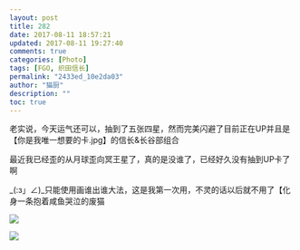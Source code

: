 ```yaml
---
layout: post
title: 282
date: 2017-08-11 18:57:21
updated: 2017-08-11 19:27:40
comments: true
categories: [Photo]
tags: [FGO, 织田信长]
permalink: "2433ed_10e2da03"
author: "猫厨"
description: ""
toc: true
---
```


<p>老实说，今天运气还可以，抽到了五张四星，然而完美闪避了目前正在UP并且是【你是我唯一想要的卡.jpg】的信长&amp;长谷部组合</p> 
<p>最近我已经歪的从月球歪向冥王星了，真的是没谁了，已经好久没有抽到UP卡了啊</p> 
<p>_(:з」∠)_只能使用画谁出谁大法，这是我第一次用，不灵的话以后就不用了【化身一条抱着咸鱼哭泣的废猫</p>

![](https://nos.netease.com/imglf0/img/cVZNdzJtQk9JV2NwbE5STHBrZFlQajFQR3owcDFoQ0ptTEU2NkVjZ1pKcHhNanhWVE5mNEFnPT0.jpg)

![](/img/img_cVZNdzJtQk9JV2NwbE5STHBrZFlQdW1sc3RKWWhCaWJDQzNQcjk0NzA2OGpRUVNwdGxNL3VRPT0.jpg)